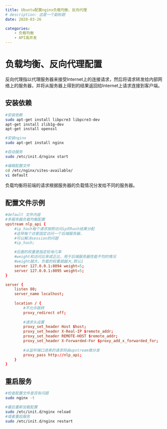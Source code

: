```yaml
---
title: Ubuntu配置nginx负载均衡、反向代理
# description: 这是一个副标题
date: 2020-03-26

categories:
    - 负载均衡
    - API高并发
---
```

# 负载均衡、反向代理配置
反向代理指以代理服务器来接受Internet上的连接请求，然后将请求转发给内部网络上的服务器，并将从服务器上得到的结果返回给Internet上请求连接到客户端。
##  安装依赖
```bash
#安装依赖
sudo apt-get install libpcre3 libpcre3-dev
apt-get install zlib1g-dev
apt-get install openssl

#安装nginx
sudo apt-get install nginx

#启动服务
sudo /etc/init.d/nginx start

#编辑配置文件
cd /etc/nginx/sites-available/
vi default
```
负载均衡将前端的请求根据服务器的负载情况分发给不同的服务器。

## 配置文件示例
``` conf
#default 文件内容
#多服务器负载均衡配置
upstream nlp_api {
	#ip_hash每个请求按照访问ip的hash结果分配
	#这样每个访客固定访问一个后端服务器，
	#可以解决session的问题
	#ip_hash;

	#后面的权重是指定轮询几率
	#weight和访问比率成正比，用于后端服务器性能不均的情况
	#weight越大，负载的权重就越大,默认1
	server 127.0.0.1:8094 weight=5;
	server 127.0.0.1:8095 weight=5;
}

server {
	listen 80;
	server_name localhost;
 
	location / {
		#不允许跳转
		proxy_redirect off;
		
		#请求头设置
		proxy_set_header Host $host;
		proxy_set_header X-Real-IP $remote_addr;
		proxy_set_header REMOTE-HOST $remote_addr;
		proxy_set_header X-Forwarded-For $proxy_add_x_forwarded_for;
		
		#从监听端口进来的请求将由upstream做分发
		proxy_pass http://nlp_api;
	}
}
```
## 重启服务
```bash
#检查配置文件是否有问题
sudo nginx -t

#最后重新加载配置
sudo /etc/init.d/nginx reload
#或者重启服务
sudo /etc/init.d/nginx restart
```

